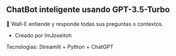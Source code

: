 ## ChatBot inteligente usando GPT-3.5-Turbo

🤖 Wall-E entiende y responde todas sus preguntas  o contextos. 

- Creado por ImJoseitoh
  
Tecnologias: Streamlit + Python + ChatGPT
